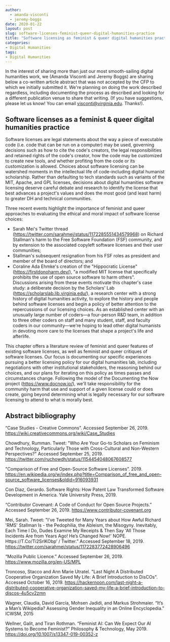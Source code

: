 ```yaml
---
author:
  - amanda-visconti
  - jeremy-boggs
date: 2020-01-22
layout: post
slug: software-licenses-feminist-queer-digital-humanities-practice
title: "Software licensing as feminist & queer digital humanities practice"
categories:
- Digital Humanities
tags:
- Digital Humanities
---
```

In the interest of sharing more than just our most smooth-sailing digital humanities work, we (Amanda Visconti and Jeremy Boggs) are sharing below a co-written article abstract that was not accepted by the CFP to which we initially submitted it. We're planning on doing the work described regardless, including documenting the process as described and looking for a different publication venue to share that writing. (If you have suggestions, please let us know! You can email visconti@virginia.edu. Thanks!).

## Software licenses as a feminist & queer digital humanities practice
Software licenses are legal statements about the way a piece of executable code (i.e. code that can be run on a computer) may be used, governing decisions such as how to cite the code's creators, the legal responsibilities and retained rights of the code's creator, how the code may be customized to create new tools, and whether profiting from the code or its customization is allowed. Choices about software licensing can be watershed moments in the intellectual life of code-including digital humanist scholarship. Rather than defaulting to tech standards such as variants of the MIT, Apache, and GPL licenses, decisions about digital humanities software licensing deserve careful debate and research to identify the license that best advances a project's values and does the most good (and least harm) to greater DH and technical communities.

Three recent events highlight the importance of feminist and queer approaches to evaluating the ethical and moral impact of software license choices:  
* Sarah Mei's Twitter thread (<https://twitter.com/sarahmei/status/1172285551434579968>) on Richard Stallman's harm to the Free Software Foundation (FSF) community, and by extension to the associated copyleft software licenses and their user communities;  
* Stallman's subsequent resignation from his FSF roles as president and member of the board of directors; and   
* Coraline Ada Ehmke's creation of the "Hippocratic License" (<https://firstdonoharm.dev/>), "a modified MIT license that specifically prohibits the use of open source software to harm others".  
Discussions arising from these events motivate this chapter's case study: a deliberate decision by the Scholars' Lab (<https://scholarslab.lib.virginia.edu/>), a research center with a strong history of digital humanities activity, to explore the history and people behind software licenses and begin a policy of better attention to the repercussions of our licensing choices. As an established center with an unusually large number of coders—a four-person R&D team, in addition to three other coders on staff and many student, staff, and faculty coders in our community—we're hoping to lead other digital humanists in devoting more care to the licenses that shape a project's life and afterlife.

This chapter offers a literature review of feminist and queer features of existing software licenses, as well as feminist and queer critiques of software licenses. Our focus is documenting our specific experiences pursuing a better licensing policy for our digital humanities lab, including negotiations with other institutional stakeholders, the reasoning behind our choices, and our plans for iterating on this policy as times passes and circumstances change. Following the model of the Documenting the Now project (<https://www.docnow.io/>), we'll take responsibility for the community harm that use and support of a given license could or does create, going beyond determining what is legally necessary for our software licensing to attend to what is morally best.

## Abstract bibliography
“Case Studies - Creative Commons”. Accessed September 26, 2019. https://wiki.creativecommons.org/wiki/Case_Studies

Chowdhury, Rumman. Tweet: "Who Are Your Go-to Scholars on Feminism and Technology, 	Particularly Those with Cross-Cultural and Non-Western Perspectives?" Accessed September 25, 2019. https://twitter.com/ruchowdh/status/1154454048067608577

"Comparison of Free and Open-Source Software Licenses”. 2019. https://en.wikipedia.org/w/index.php?title=Comparison_of_free_and_open-source_software_licenses&oldid=916093931

Con Diaz, Gerardo. Software Rights: How Patent Law Transformed Software Development in America. Yale University Press, 2019.

“Contributor Covenant: A Code of Conduct for Open Source Projects.” Accessed September 26, 2019. https://www.contributor-covenant.org

Mei, Sarah. Tweet: "I’ve Tweeted for Many Years about How Awful Richard 'RMS' Stallman Is - the Pedophilia, the Ableism, the Misogyny. Inevitably, Each Time I Do, Dudes Examine My Receipts &amp; Then Say 'All Those Incidents Are from Years Ago! He’s Changed Now!' NOPE. Https://T.Co/Ti2SrlKObp’ / Twitter.” Accessed September 18, 2019. https://twitter.com/sarahmei/status/1172283772428906496

“Mozilla Public Licence.” Accessed September 26, 2019. https://www.mozilla.org/en-US/MPL

Troncoso, Stacco and Ann Marie Utratel. "Last Night A Distributed Cooperative Organization Saved My Life: A Brief Introduction to DisCOs". Accessed October 16, 2019. https://hackernoon.com/last-night-a-distributed-cooperative-organization-saved-my-life-a-brief-introduction-to-discos-4u5cv2zmn

Wagner, Claudia, David García, Mohsen Jadidi, and Markus Strohmaier. “It’s a Man’s Wikipedia? Assessing Gender Inequality in an Online Encyclopedia.” ICWSM, 2015

Wellner, Galit, and Tiran Rothman. “Feminist AI: Can We Expect Our AI Systems to Become Feminist?” Philosophy & Technology, May 2019. https://doi.org/10.1007/s13347-019-00352-z
